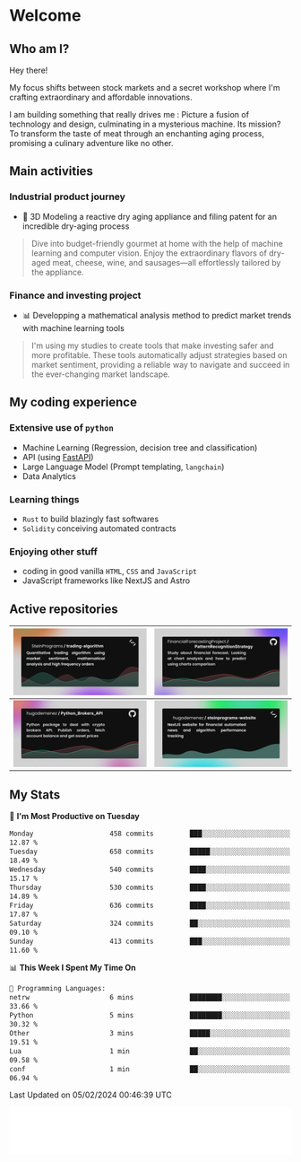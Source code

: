 # Welcome 

## Who am I?

Hey there! 

My focus shifts between stock markets and a secret workshop where I'm crafting extraordinary and affordable innovations. 

I am building something that really drives me :
Picture a fusion of technology and design, culminating in a mysterious machine. 
Its mission? To transform the taste of meat through an enchanting aging process, promising a culinary adventure like no other.

## Main activities

### Industrial product journey
* 🚀 3D Modeling a reactive dry aging appliance and filing patent for an incredible dry-aging process

> Dive into budget-friendly gourmet at home with the help of machine learning and computer vision. Enjoy the extraordinary flavors of dry-aged meat, cheese, wine, and sausages—all effortlessly tailored by the appliance.

### Finance and investing project
* 📊 Developping a mathematical analysis method to predict market trends with machine learning tools

> I'm using my studies to create tools that make investing safer and more profitable. These tools automatically adjust strategies based on market sentiment, providing a reliable way to navigate and succeed in the ever-changing market landscape.

## My coding experience

### Extensive use of `python` 

* Machine Learning (Regression, decision tree and classification)
* API (using [FastAPI](https://fastapi.tiangolo.com))
* Large Language Model (Prompt templating, `langchain`)
* Data Analytics

### Learning things

* `Rust` to build blazingly fast softwares
* `Solidity` conceiving automated contracts

### Enjoying other stuff

* coding in good vanilla `HTML`, `CSS` and `JavaScript` 
* JavaScript frameworks like NextJS and Astro

## Active repositories

|[![Python Trading Algorithm](assets/base_python_architecture.png)](https://github.com/SteinPrograms/base-python-architecture)|[![Quantitative Prediction](assets/pattern_recognition_strategy.png)](https://github.com/FinancialForecastingProject/PatternRecognitionStrategy.git)|
| ------------- | ------------- |
|[![Broker SDK](assets/python_brokers_api.png)](https://github.com/hugodemenez/Python_Brokers_API)|[![NextJS Website](assets/steinprograms-website.png)](https://github.com/hugodemenez/steinprograms-website)|

## My Stats

<!--START_SECTION:waka-->
📅 **I'm Most Productive on Tuesday** 

```text
Monday                   458 commits         ███░░░░░░░░░░░░░░░░░░░░░░   12.87 % 
Tuesday                  658 commits         █████░░░░░░░░░░░░░░░░░░░░   18.49 % 
Wednesday                540 commits         ████░░░░░░░░░░░░░░░░░░░░░   15.17 % 
Thursday                 530 commits         ████░░░░░░░░░░░░░░░░░░░░░   14.89 % 
Friday                   636 commits         ████░░░░░░░░░░░░░░░░░░░░░   17.87 % 
Saturday                 324 commits         ██░░░░░░░░░░░░░░░░░░░░░░░   09.10 % 
Sunday                   413 commits         ███░░░░░░░░░░░░░░░░░░░░░░   11.60 % 
```


📊 **This Week I Spent My Time On** 

```text
💬 Programming Languages: 
netrw                    6 mins              ████████░░░░░░░░░░░░░░░░░   33.66 % 
Python                   5 mins              ████████░░░░░░░░░░░░░░░░░   30.32 % 
Other                    3 mins              █████░░░░░░░░░░░░░░░░░░░░   19.51 % 
Lua                      1 min               ██░░░░░░░░░░░░░░░░░░░░░░░   09.58 % 
conf                     1 min               ██░░░░░░░░░░░░░░░░░░░░░░░   06.94 % 
```


 Last Updated on 05/02/2024 00:46:39 UTC
<!--END_SECTION:waka-->

![Coding metrics](metrics.plugin.wakatime.svg)
